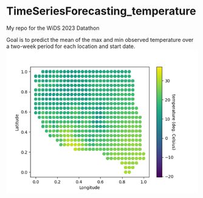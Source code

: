 # TimeSeriesForecasting_temperature
My repo for the WiDS 2023 Datathon

Goal is to predict the mean of the max and min observed temperature over a two-week period for each location and start date.
![Spatial distribution of mean temp. (deg. C)](/temp_spatial_distrib.png)
